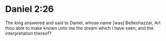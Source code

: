 # Daniel 2:26

The king answered and said to Daniel, whose name [was] Belteshazzar, Art thou able to make known unto me the dream which I have seen, and the interpretation thereof?